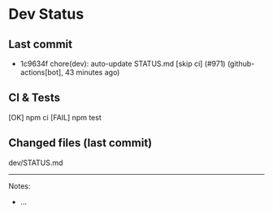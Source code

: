 # Dev Status

## Last commit
- 1c9634f chore(dev): auto-update STATUS.md [skip ci] (#971) (github-actions[bot], 43 minutes ago)
## CI & Tests
[OK] npm ci
[FAIL] npm test

## Changed files (last commit)
dev/STATUS.md

---
Notes:
- ...
